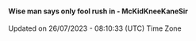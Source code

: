 #### Wise man says only fool rush in - McKidKneeKaneSir
Updated on 26/07/2023 - 08:10:33 (UTC) Time Zone
